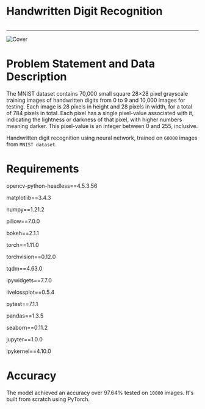 # Handwritten Digit Recognition
######
---------------------------
![Cover](https://cdn-images-1.medium.com/max/800/1*jlxdirCP5Qre1pcoNC-7JQ.png)

# Problem Statement and Data Description
The MNIST dataset contains 70,000 small square 28×28 pixel grayscale training images of handwritten digits from 0 to 9 and 10,000 images for testing. Each image is 28 pixels in height and 28 pixels in width, for a total of 784 pixels in total. Each pixel has a single pixel-value associated with it, indicating the lightness or darkness of that pixel, with higher numbers meaning darker. This pixel-value is an integer between 0 and 255, inclusive.

Handwritten digit recognition using neural network, trained on `60000` images from `MNIST dataset`.

# Requirements
opencv-python-headless==4.5.3.56

matplotlib==3.4.3

numpy==1.21.2

pillow==7.0.0

bokeh==2.1.1

torch==1.11.0

torchvision==0.12.0

tqdm==4.63.0

ipywidgets==7.7.0

livelossplot==0.5.4

pytest==7.1.1

pandas==1.3.5

seaborn==0.11.2

jupyter==1.0.0

ipykernel==4.10.0

# Accuracy
The model achieved an accuracy over 97.64% tested on `10000` images. It's built from scratch using PyTorch.

